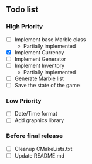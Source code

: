 ## Todo list
### High Priority
- [ ] Implement base Marble class
  - Partially implemented
- [x] Implement Currency
- [ ] Implement Generator
- [ ] Implement Inventory
  - Partially implemented
- [ ] Generate Marble list
- [ ] Save the state of the game

<!-- Raritati posibile:
* normal 55%
* rare 30%
* super 12.5%
* ultra rare 2%
* legendary 0.5%
* mythic 0% (fusion-only)

* Hugging Face
* Conflictx/CGI_Animation
-->

### Low Priority
- [ ] Date/Time format
- [ ] Add graphics library

### Before final release
- [ ] Cleanup CMakeLists.txt
- [ ] Update README.md